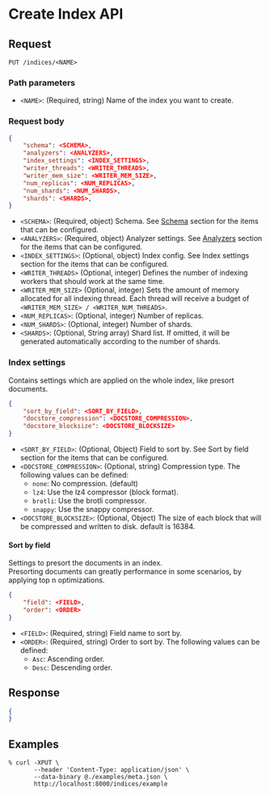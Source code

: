 # Create Index API

## Request

```
PUT /indices/<NAME>
```

### Path parameters
- `<NAME>`: (Required, string) Name of the index you want to create.

### Request body

```json
{
    "schema": <SCHEMA>,
    "analyzers": <ANALYZERS>,
    "index_settings": <INDEX_SETTINGS>,
    "writer_threads": <WRITER_THREADS>,
    "writer_mem_size": <WRITER_MEM_SIZE>,
    "num_replicas": <NUM_REPLICAS>,
    "num_shards": <NUM_SHARDS>,
    "shards": <SHARDS>,
}
```

- `<SCHEMA>`: (Required, object) Schema. See [Schema](../schema.md) section for the items that can be configured.
- `<ANALYZERS>`: (Required, object) Analyzer settings. See [Analyzers](../analyzers.md) section for the items that can be configured.
- `<INDEX_SETTINGS>`: (Optional, object) Index config. See Index settings section for the items that can be configured.
- `<WRITER_THREADS>` (Optional, integer) Defines the number of indexing workers that should work at the same time.
- `<WRITER_MEM_SIZE>` (Optional, integer) Sets the amount of memory allocated for all indexing thread. Each thread will receive a budget of `<WRITER_MEM_SIZE> / <WRITER_NUM_THREADS>`.
- `<NUM_REPLICAS>`: (Optional, integer) Number of replicas.
- `<NUM_SHARDS>`: (Optional, integer) Number of shards.
- `<SHARDS>`: (Optional, String array) Shard list. If omitted, it will be generated automatically according to the number of shards.

### Index settings

Contains settings which are applied on the whole index, like presort documents.

```json
{
    "sort_by_field": <SORT_BY_FIELD>,
    "docstore_compression": <DOCSTORE_COMPRESSION>,
    "docstore_blocksize": <DOCSTORE_BLOCKSIZE>
}
```

- `<SORT_BY_FIELD>`: (Optional, Object) Field to sort by. See Sort by field section for the items that can be configured.
- `<DOCSTORE_COMPRESSION>`: (Optional, string) Compression type. The following values can be defined:
    - `none`: No compression. (default)
    - `lz4`: Use the lz4 compressor (block format).
    - `brotli`: Use the brotli compressor.
    - `snappy`: Use the snappy compressor.
- `<DOCSTORE_BLOCKSIZE>`: (Optional, Object) The size of each block that will be compressed and written to disk. default is 16384.

#### Sort by field

Settings to presort the documents in an index.  
Presorting documents can greatly performance in some scenarios, by applying top n optimizations.

```json
{
    "field": <FIELD>,
    "order": <ORDER>
}
```

- `<FIELD>`: (Required, string) Field name to sort by.
- `<ORDER>`: (Required, string) Order to sort by. The following values can be defined:
    - `Asc`: Ascending order.
    - `Desc`: Descending order.

## Response

```json
{
}
```

## Examples

```
% curl -XPUT \
       --header 'Content-Type: application/json' \
       --data-binary @./examples/meta.json \
       http://localhost:8000/indices/example
```
